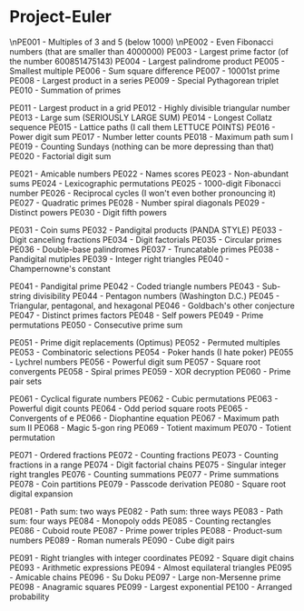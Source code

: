 Project-Euler
=============

\nPE001 - Multiples of 3 and 5 (below 1000)
\nPE002 - Even Fibonacci numbers (that are smaller than 4000000)
PE003 - Largest prime factor (of the number 600851475143)
PE004 - Largest palindrome product
PE005 - Smallest multiple
PE006 - Sum square difference
PE007 - 10001st prime
PE008 - Largest product in a series
PE009 - Special Pythagorean triplet
PE010 - Summation of primes

PE011 - Largest product in a grid
PE012 - Highly divisible triangular number
PE013 - Large sum (SERIOUSLY LARGE SUM)
PE014 - Longest Collatz sequence
PE015 - Lattice paths (I call them LETTUCE POINTS)
PE016 - Power digit sum
PE017 - Number letter counts
PE018 - Maximum path sum I
PE019 - Counting Sundays (nothing can be more depressing than that)
PE020 - Factorial digit sum

PE021 - Amicable numbers
PE022 - Names scores
PE023 - Non-abundant sums
PE024 - Lexicographic permutations
PE025 - 1000-digit Fibonacci number
PE026 - Reciprocal cycles (I won't even bother pronouncing it)
PE027 - Quadratic primes
PE028 - Number spiral diagonals
PE029 - Distinct powers
PE030 - Digit fifth powers

PE031 - Coin sums
PE032 - Pandigital products (PANDA STYLE)
PE033 - Digit canceling fractions
PE034 - Digit factorials
PE035 - Circular primes
PE036 - Double-base palindromes
PE037 - Truncatable primes
PE038 - Pandigital mutiples
PE039 - Integer right triangles
PE040 - Champernowne's constant

PE041 - Pandigital prime
PE042 - Coded triangle numbers
PE043 - Sub-string divisibility
PE044 - Pentagon numbers (Washington D.C.)
PE045 - Triangular, pentagonal, and hexagonal
PE046 - Goldbach's other conjecture
PE047 - Distinct primes factors
PE048 - Self powers
PE049 - Prime permutations
PE050 - Consecutive prime sum

PE051 - Prime digit replacements (Optimus)
PE052 - Permuted multiples
PE053 - Combinatoric selections
PE054 - Poker hands (I hate poker)
PE055 - Lychrel numbers
PE056 - Powerful digit sum
PE057 - Square root convergents
PE058 - Spiral primes
PE059 - XOR decryption
PE060 - Prime pair sets

PE061 - Cyclical figurate numbers
PE062 - Cubic permutations
PE063 - Powerful digit counts
PE064 - Odd period square roots
PE065 - Convergents of e
PE066 - Diophantine equation
PE067 - Maximum path sum II
PE068 - Magic 5-gon ring
PE069 - Totient maximum
PE070 - Totient permutation

PE071 - Ordered fractions
PE072 - Counting fractions
PE073 - Counting fractions in a range
PE074 - Digit factorial chains
PE075 - Singular integer right trangles
PE076 - Counting summations
PE077 - Prime summations
PE078 - Coin partitions
PE079 - Passcode derivation
PE080 - Square root digital expansion

PE081 - Path sum: two ways
PE082 - Path sum: three ways
PE083 - Path sum: four ways
PE084 - Monopoly odds
PE085 - Counting rectangles
PE086 - Cuboid route
PE087 - Prime power triples
PE088 - Product-sum numbers
PE089 - Roman numerals
PE090 - Cube digit pairs

PE091 - Right triangles with integer coordinates
PE092 - Square digit chains
PE093 - Arithmetic expressions
PE094 - Almost equilateral triangles
PE095 - Amicable chains
PE096 - Su Doku
PE097 - Large non-Mersenne prime
PE098 - Anagramic squares
PE099 - Largest exponential
PE100 - Arranged probability

